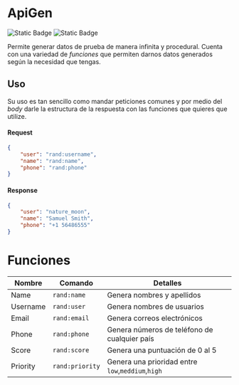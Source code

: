 # ApiGen
![Static Badge](https://img.shields.io/badge/go-gray?style=for-the-badge&logo=go)
![Static Badge](https://img.shields.io/badge/Go%20Fiber-blue?style=for-the-badge&logo=0)

Permite generar datos de prueba de manera infinita y procedural. Cuenta con una variedad de *funciones* que permiten darnos datos generados según la necesidad que tengas.

## Uso
Su uso es tan sencillo como mandar peticiones comunes y por medio del *body* darle la estructura de la respuesta con las funciones que quieres que utilize.

#### Request
```json
{
    "user": "rand:username",
    "name": "rand:name",
    "phone": "rand:phone"
}
```
#### Response
```json
{
    "user": "nature_moon",
    "name": "Samuel Smith",
    "phone": "+1 56486555"
}
```
# Funciones
|  Nombre  |     Comando     |                     Detalles                      |
| -------- | --------------- | ------------------------------------------------- |
| Name     | `rand:name`     | Genera nombres y apellidos                        |
| Username | `rand:user`     | Genera nombres de usuarios                        |
| Email    | `rand:email`    | Genera correos electrónicos                       |
| Phone    | `rand:phone`    | Genera números de teléfono de cualquier país      |
| Score    | `rand:score`    | Genera una puntuación de 0 al 5                   |
| Priority | `rand:priority` | Genera una prioridad entre `low`,`meddium`,`high` |

